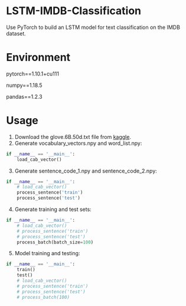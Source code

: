 # LSTM-IMDB-Classification
Use PyTorch to build an LSTM model for text classification on the IMDB dataset.

# Environment
pytorch==1.10.1+cu111

numpy==1.18.5

pandas==1.2.3

# Usage
1. Download the glove.6B.50d.txt file from [kaggle](https://www.kaggle.com/datasets/watts2/glove6b50dtxt).
2. Generate vocabulary_vectors.npy and word_list.npy:
```python
if __name__ == '__main__':
    load_cab_vector()
```
3. Generate sentence_code_1.npy and sentence_code_2.npy:
```python
if __name__ == '__main__':
    # load_cab_vector()
    process_sentence('train')
    process_sentence('test')
```
4. Generate training and test sets:
```python
if __name__ == '__main__':
    # load_cab_vector()
    # process_sentence('train')
    # process_sentence('test')
    process_batch(batch_size=100)
```
5. Model training and testing:
```python
if __name__ == '__main__':
    train()
    test()
    # load_cab_vector()
    # process_sentence('train')
    # process_sentence('test')
    # process_batch(100)
```
